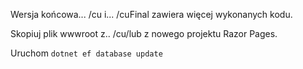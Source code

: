 Wersja końcowa... /cu i... /cuFinal zawiera więcej wykonanych kodu.

Skopiuj plik wwwroot z.. /cu/lub z nowego projektu Razor Pages.

Uruchom `dotnet ef database update`
